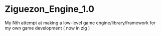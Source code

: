 # Ziguezon_Engine_1.0
My Nth attempt at making a low-level game engine/library/framework for my own game development ( now in zig )
